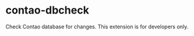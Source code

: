 contao-dbcheck
==============

Check Contao database for changes. This extension is for developers only.